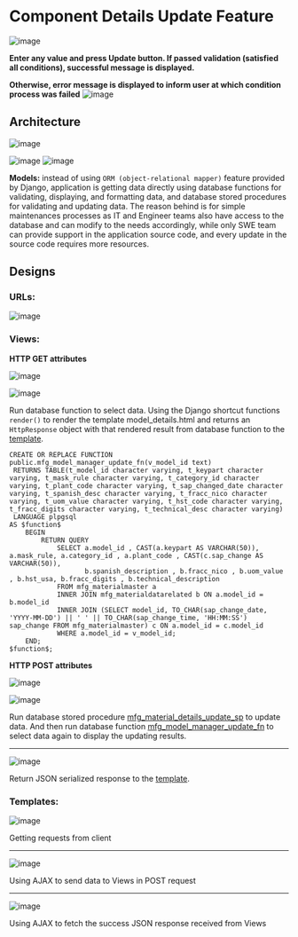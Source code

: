 # Component Details Update Feature

![image](https://user-images.githubusercontent.com/35042430/160862125-0f30e87e-2fa7-4e98-af8a-1981b0a8110d.png)

__Enter any value and press Update button. If passed validation (satisfied all conditions), successful message is displayed.__

__Otherwise, error message is displayed to inform user at which condition process was failed__
![image](https://user-images.githubusercontent.com/35042430/160862209-8f1a755f-cad2-44cd-9153-417ea20aa870.png)

## Architecture

![image](https://user-images.githubusercontent.com/35042430/160871143-9cadc838-c4bb-465d-be0b-75ec65829ca0.png)

![image](https://user-images.githubusercontent.com/35042430/160862892-63d3b007-c7cf-4f59-8731-190921078794.png)
![image](https://user-images.githubusercontent.com/35042430/160862910-57f976ec-c491-41bb-a0ba-41e1cf857fce.png)

__Models:__ instead of using ```ORM (object-relational mapper)``` feature provided by Django, application is getting data directly using database functions for validating, displaying, and formatting data, and database stored procedures for validating and updating data. The reason behind is for simple maintenances processes as IT and Engineer teams also have access to the database and can modify to the needs accordingly, while only SWE team can provide support in the application source code, and every update in the source code requires more resources.

## Designs

### URLs:

![image](https://user-images.githubusercontent.com/35042430/160872973-5dd5764a-2db3-4451-a72d-b27ea33102e6.png)

### Views:

__HTTP GET attributes__

![image](https://user-images.githubusercontent.com/35042430/160866633-19fea563-cec0-4f63-8b20-a3b0cd64f5a2.png)

![image](https://user-images.githubusercontent.com/35042430/160867823-a71ee59a-17e3-42e6-9d79-4657543a6f88.png)

Run database function to select data. Using the Django shortcut functions ```render()``` to render the template model_details.html and returns an ```HttpResponse``` object with that rendered result from database function to the [template](https://github.com/Quananhle/Full-Stack-in-Django/blob/main/Component-Details-Update/Frontend/model_detail.html).

```{SQL}
CREATE OR REPLACE FUNCTION public.mfg_model_manager_update_fn(v_model_id text)
 RETURNS TABLE(t_model_id character varying, t_keypart character varying, t_mask_rule character varying, t_category_id character varying, t_plant_code character varying, t_sap_changed_date character varying, t_spanish_desc character varying, t_fracc_nico character varying, t_uom_value character varying, t_hst_code character varying, t_fracc_digits character varying, t_technical_desc character varying)
 LANGUAGE plpgsql
AS $function$
	BEGIN
		RETURN QUERY
			SELECT a.model_id , CAST(a.keypart AS VARCHAR(50)), a.mask_rule, a.category_id , a.plant_code , CAST(c.sap_change AS VARCHAR(50)), 
				   b.spanish_description , b.fracc_nico , b.uom_value , b.hst_usa, b.fracc_digits , b.technical_description 
			FROM mfg_materialmaster a 
			INNER JOIN mfg_materialdatarelated b ON a.model_id = b.model_id
			INNER JOIN (SELECT model_id, TO_CHAR(sap_change_date, 'YYYY-MM-DD') || ' ' || TO_CHAR(sap_change_time, 'HH:MM:SS') sap_change FROM mfg_materialmaster) c ON a.model_id = c.model_id
			WHERE a.model_id = v_model_id;
	END;
$function$;
```

__HTTP POST attributes__

![image](https://user-images.githubusercontent.com/35042430/160872652-8aab1011-1632-4b8c-b3c3-94188b7ba58e.png)

![image](https://user-images.githubusercontent.com/35042430/160873640-b6a00f5e-62a9-4ed9-90cf-011789cf36d9.png)

Run database stored procedure [mfg_material_details_update_sp](https://github.com/Quananhle/Full-Stack-in-Django/blob/main/Database/Stored-Procedure/mfg_material_details_update_sp.sql) to update data. And then run database function [mfg_model_manager_update_fn](https://github.com/Quananhle/Full-Stack-in-Django/blob/main/Database/Function/mfg_model_manager_update_fn.sql) to select data again to display the updating results.  

---

![image](https://user-images.githubusercontent.com/35042430/160875096-3b9dc7a6-af09-446d-9c74-f96fd7d0f327.png)

Return JSON serialized response to the [template](https://github.com/Quananhle/Full-Stack-in-Django/blob/main/Component-Details-Update/Frontend/model_detail.html).

### Templates:

![image](https://user-images.githubusercontent.com/35042430/160882120-e1c5c826-086a-4413-ba80-748e41814840.png)

Getting requests from client

--- 

![image](https://user-images.githubusercontent.com/35042430/160882290-e06c8b20-432c-4a2f-b6ff-ae7e78e4113a.png)

Using AJAX to send data to Views in POST request

---

![image](https://user-images.githubusercontent.com/35042430/160883588-eb649ffc-f54d-4576-9225-2991082c324f.png)

Using AJAX to fetch the success JSON response received from Views
